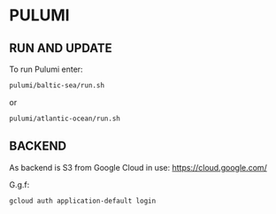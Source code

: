 PULUMI
======


RUN AND UPDATE
--------------

To run Pulumi enter:

```bash
pulumi/baltic-sea/run.sh
```

or

```bash
pulumi/atlantic-ocean/run.sh
```

BACKEND
-------

As backend is S3 from Google Cloud in use: https://cloud.google.com/

G.g.f:

```bash
gcloud auth application-default login
```